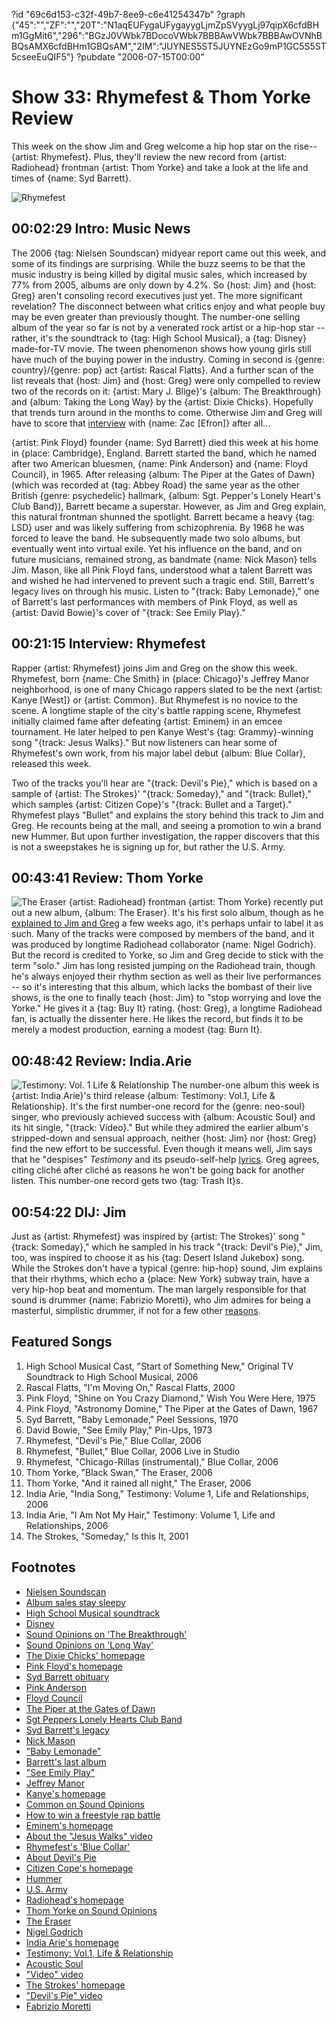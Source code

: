 ?id "69c6d153-c32f-49b7-8ee9-c6e41254347b"
?graph {"45":"","ZF":"","20T":"N1aqEUFygaUFygayygLjmZpSVyygLj97qipX6cfdBHm1GgMit6","296":"BGzJ0VWbk7BDocoVWbk7BBBAwVWbk7BBBAwOVNhBBQsAMX6cfdBHm1GBQsAM","2IM":"JUYNES5ST5JUYNEzGo9mP1GC5S5ST5cseeEuQIF5"}
?pubdate "2006-07-15T00:00"

# Show 33: Rhymefest & Thom Yorke Review
This week on the show Jim and Greg welcome a hip hop star on the rise--{artist: Rhymefest}. Plus, they'll review the new record from {artist: Radiohead} frontman {artist: Thom Yorke} and take a look at the life and times of {name: Syd Barrett}.

![Rhymefest](https://static.soundopinions.org/images/2006/rhymefest.jpg)

## 00:02:29 Intro: Music News
The 2006 {tag: Nielsen Soundscan} midyear report came out this week, and some of its findings are surprising. While the buzz seems to be that the music industry is being killed by digital music sales, which increased by 77% from 2005, albums are only down by 4.2%. So {host: Jim} and {host: Greg} aren't consoling record executives just yet. The more significant revelation? The disconnect between what critics enjoy and what people buy may be even greater than previously thought. The number-one selling album of the year so far is not by a venerated rock artist or a hip-hop star -- rather, it's the soundtrack to {tag: High School Musical}, a {tag: Disney} made-for-TV movie. The tween phenomenon shows how young girls still have much of the buying power in the industry. Coming in second is {genre: country}/{genre: pop} act {artist: Rascal Flatts}. And a further scan of the list reveals that {host: Jim} and {host: Greg} were only compelled to review two of the records on it: {artist: Mary J. Blige}'s {album: The Breakthrough} and {album: Taking the Long Way} by the {artist: Dixie Chicks}. Hopefully that trends turn around in the months to come. Otherwise Jim and Greg will have to score that [interview](https://www.youtube.com/watch?v=hfh-lJuRbzw) with {name: Zac [Efron]} after all... 

{artist: Pink Floyd} founder {name: Syd Barrett} died this week at his home in {place: Cambridge}, England. Barrett started the band, which he named after two American bluesmen, {name: Pink Anderson} and {name: Floyd Council}, in 1965. After releasing {album: The Piper at the Gates of Dawn} (which was recorded at {tag: Abbey Road} the same year as the other British {genre: psychedelic} hallmark, {album: Sgt. Pepper's Lonely Heart's Club Band}), Barrett became a superstar. However, as Jim and Greg explain, this natural frontman shunned the spotlight. Barrett became a heavy {tag: LSD} user and was likely suffering from schizophrenia. By 1968 he was forced to leave the band. He subsequently made two solo albums, but eventually went into virtual exile. Yet his influence on the band, and on future musicians, remained strong, as bandmate {name: Nick Mason} tells Jim. Mason, like all Pink Floyd fans, understood what a talent Barrett was and wished he had intervened to prevent such a tragic end. Still, Barrett's legacy lives on through his music. Listen to "{track: Baby Lemonade}," one of Barrett's last performances with members of Pink Floyd, as well as {artist: David Bowie}'s cover of "{track: See Emily Play}."

## 00:21:15 Interview: Rhymefest
Rapper {artist: Rhymefest} joins Jim and Greg on the show this week. Rhymefest, born {name: Che Smith} in {place: Chicago}'s Jeffrey Manor neighborhood, is one of many Chicago rappers slated to be the next {artist: Kanye [West]} or {artist: Common}. But Rhymefest is no novice to the scene. A longtime staple of the city's battle rapping scene, Rhymefest initially claimed fame after defeating {artist: Eminem} in an emcee tournament. He later helped to pen Kanye West's {tag: Grammy}-winning song "{track: Jesus Walks}." But now listeners can hear some of Rhymefest's own work, from his major label debut {album: Blue Collar}, released this week.

Two of the tracks you'll hear are "{track: Devil's Pie}," which is based on a sample of {artist: The Strokes}' "{track: Someday}," and "{track: Bullet}," which samples {artist: Citizen Cope}'s "{track: Bullet and a Target}." Rhymefest plays "Bullet" and explains the story behind this track to Jim and Greg. He recounts being at the mall, and seeing a promotion to win a brand new Hummer. But upon further investigation, the rapper discovers that this is not a sweepstakes he is signing up for, but rather the U.S. Army.

## 00:43:41 Review: Thom Yorke
![The Eraser](https://static.soundopinions.org/assets/33/20T0.jpg)
{artist: Radiohead} frontman {artist: Thom Yorke} recently put out a new album, {album: The Eraser}. It's his first solo album, though as he [explained to Jim and Greg](/show/30/) a few weeks ago, it's perhaps unfair to label it as such. Many of the tracks were composed by members of the band, and it was produced by longtime Radiohead collaborator {name: Nigel Godrich}. But the record is credited to Yorke, so Jim and Greg decide to stick with the term "solo." Jim has long resisted jumping on the Radiohead train, though he's always enjoyed their rhythm section as well as their live performances -- so it's interesting that this album, which lacks the bombast of their live shows, is the one to finally teach {host: Jim} to "stop worrying and love the Yorke." He gives it a {tag: Buy It} rating. {host: Greg}, a longtime Radiohead fan, is actually the dissenter here. He likes the record, but finds it to be merely a modest production, earning a modest {tag: Burn It}.

## 00:48:42 Review: India.Arie
![Testimony: Vol. 1 Life & Relationship](https://static.soundopinions.org/assets/33/2960.jpg)
The number-one album this week is {artist: India.Arie}'s third release {album: Testimony: Vol.1, Life & Relationship}. It's the first number-one record for the {genre: neo-soul} singer, who previously achieved success with {album: Acoustic Soul} and its hit single, "{track: Video}." But while they admired the earlier album's stripped-down and sensual approach, neither {host: Jim} nor {host: Greg} find the new effort to be successful. Even though it means well, Jim says that he "despises" *Testimony* and its pseudo-self-help [lyrics](http://www.metrolyrics.com/i-choose-lyrics-india-arie.html). Greg agrees, citing cliché after cliché as reasons he won't be going back for another listen. This number-one record gets two {tag: Trash It}s.

## 00:54:22 DIJ: Jim
Just as {artist: Rhymefest} was inspired by {artist: The Strokes}' song "{track: Someday}," which he sampled in his track "{track: Devil's Pie}," Jim, too, was inspired to choose it as his {tag: Desert Island Jukebox} song. While the Strokes don't have a typical {genre: hip-hop} sound, Jim explains that their rhythms, which echo a {place: New York} subway train, have a very hip-hop beat and momentum. The man largely responsible for that sound is drummer {name: Fabrizio Moretti}, who Jim admires for being a masterful, simplistic drummer, if not for a few other [reasons](http://www.popsugar.com/Drew-Fabrizio-Get-Kissy-Kissy-3818?sidcheck=1&idcheck=1).

## Featured Songs
1. High School Musical Cast, "Start of Something New," Original TV Soundtrack to High School Musical, 2006
2. Rascal Flatts, "I'm Moving On," Rascal Flatts, 2000
3. Pink Floyd, "Shine on You Crazy Diamond," Wish You Were Here, 1975
4. Pink Floyd, "Astronomy Domine," The Piper at the Gates of Dawn, 1967
5. Syd Barrett, "Baby Lemonade," Peel Sessions, 1970
6. David Bowie, "See Emily Play," Pin-Ups, 1973
7. Rhymefest, "Devil's Pie," Blue Collar, 2006
8. Rhymefest, "Bullet," Blue Collar, 2006 Live in Studio
9. Rhymefest, "Chicago-Rillas (instrumental)," Blue Collar, 2006
10. Thom Yorke, "Black Swan," The Eraser, 2006
11. Thom Yorke, "And it rained all night," The Eraser, 2006
12. India Arie, "India Song," Testimony: Volume 1, Life and Relationships, 2006
13. India Arie, "I Am Not My Hair," Testimony: Volume 1, Life and Relationships, 2006
14. The Strokes, "Someday," Is this It, 2001

## Footnotes
- [Nielsen Soundscan](http://en.wikipedia.org/wiki/Nielsen_SoundScan)
- [Album sales stay sleepy](http://usatoday30.usatoday.com/life/music/news/2006-07-12-music-sales_x.htm)
- [High School Musical soundtrack](http://www.amazon.com/gp/product/B000CCXCTW/102-0344620-4227325?v=glance&n=5174)
- [Disney](http://disney.com/)
- [Sound Opinions on 'The Breakthrough'](http://www.amazon.com/gp/product/B000BNTM32/102-0344620-4227325?v=glance&n=5174)
- [Sound Opinions on 'Long Way'](http://www.jimdero.com/News%202006/DixieChicksReviewMay23.htm)
- [The Dixie Chicks' homepage](http://www.dixiechicks.com/)
- [Pink Floyd's homepage](http://www.pinkfloyd.com/)
- [Syd Barrett obituary](http://arts.guardian.co.uk/news/obituary/0,,1817952,00.html)
- [Pink Anderson](http://en.wikipedia.org/wiki/Pink_Anderson)
- [Floyd Council](http://en.wikipedia.org/wiki/Floyd_Council)
- [The Piper at the Gates of Dawn](http://www.amazon.com/gp/product/B000002UA0/102-0344620-4227325?v=glance&n=5174)
- [Sgt Peppers Lonely Hearts Club Band](http://www.allmusic.com/album/sgt-peppers-lonely-hearts-club-band-mw0000649874)
- [Syd Barrett's legacy](http://en.wikipedia.org/wiki/Syd_Barrett#Legacy)
- [Nick Mason](http://www.drummerworld.com/drummers/Nick_Mason.html)
- ["Baby Lemonade"](http://www.allmusic.com/song/baby-lemonade-mt0005836661)
- [Barrett's last album](http://www.allmusic.com/album/peel-sessions-mw0000200801)
- ["See Emily Play"](http://www.allmusic.com/song/see-emily-play-mt0011045987)
- [Jeffrey Manor](http://www.neiu.edu/~reseller/sdjfrymanr.html)
- [Kanye's homepage](http://www.kanyewest.com/)
- [Common on Sound Opinions](http://www.soundopinions.org/show/26/)
- [How to win a freestyle rap battle](http://www.wikihow.com/Survive-a-Freestyle-Rap-Battle)
- [Eminem's homepage](http://www.eminem.com/)
- [About the "Jesus Walks" video](http://www.mvwire.com/dynamic/article_view.asp?AID=10856)
- [Rhymefest's 'Blue Collar'](http://www.amazon.com/gp/product/B000BUE5AU/102-0344620-4227325?v=glance&n=5174)
- [About Devil's Pie](http://www.stereogum.com/archives/002832.html)
- [Citizen Cope's homepage](http://www.citizencope.com/)
- [Hummer](http://www.hummer.com/)
- [U.S. Army](http://www.goarmy.com/)
- [Radiohead's homepage](http://www.radiohead.com/)
- [Thom Yorke on Sound Opinions](/show/30/)
- [The Eraser](http://www.theeraser.net/Stage2UK/)
- [Nigel Godrich](http://www.nigelgodrich.com/bio.htm)
- [India Arie's homepage](http://www.indiaarie.com/)
- [Testimony: Vol.1, Life & Relationship](http://www.allmusic.com/album/testimony-vol-1-life-relationship-mw0000410214)
- [Acoustic Soul](http://www.amazon.com/gp/product/B00005A1PR/102-0344620-4227325?v=glance&n=5174)
- ["Video" video](https://www.youtube.com/watch?v=Mq86e4Fhja0)
- [The Strokes' homepage](http://www.thestrokes.com/)
- ["Devil's Pie" video](https://www.youtube.com/watch?v=WWjpZJ_P-uk)
- [Fabrizio Moretti](http://en.wikipedia.org/wiki/Fabrizio_Moretti)
